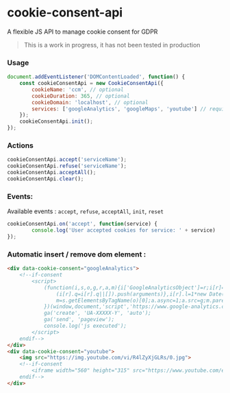 # cookie-consent-api
A flexible JS API to manage cookie consent for GDPR
> This is a work in progress, it has not been tested in production

### Usage
```javascript
document.addEventListener('DOMContentLoaded', function() {
    const cookieConsentApi = new CookieConsentApi({
        cookieName: 'ccm', // optional
        cookieDuration: 365, // optional
        cookieDomain: 'localhost', // optional
        services: ['googleAnalytics', 'googleMaps', 'youtube'] // required   
    });
    cookieConsentApi.init();
});
```

### Actions
```javascript
cookieConsentApi.accept('serviceName');
cookieConsentApi.refuse('serviceName');
cookieConsentApi.acceptAll();
cookieConsentApi.clear();
```

### Events:
Available events : `accept`, `refuse`, `acceptAll`, `init`, `reset`
```javascript
cookieConsentApi.on('accept', function(service) {
        console.log('User accepted cookies for service: ' + service)
});
```

### Automatic insert / remove dom element :
```html 
<div data-cookie-consent="googleAnalytics">
    <!--if-consent
        <script>
            (function(i,s,o,g,r,a,m){i['GoogleAnalyticsObject']=r;i[r]=i[r]||function(){
                (i[r].q=i[r].q||[]).push(arguments)},i[r].l=1*new Date();a=s.createElement(o),
                m=s.getElementsByTagName(o)[0];a.async=1;a.src=g;m.parentNode.insertBefore(a,m)
            })(window,document,'script','https://www.google-analytics.com/analytics.js','ga');
            ga('create', 'UA-XXXXX-Y', 'auto');
            ga('send', 'pageview');
            console.log('js executed');
        </script>
    endif-->
</div>
<div data-cookie-consent="youtube">
    <img src="https://img.youtube.com/vi/R4lZyXjGLRs/0.jpg">
    <!--if-consent  
        <iframe width="560" height="315" src="https://www.youtube.com/embed/R4lZyXjGLRs"></iframe>
    endif-->
</div>
```
